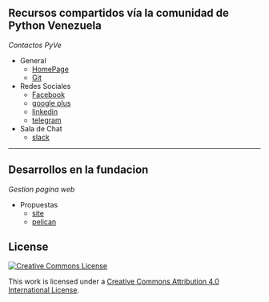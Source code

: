 ## Recursos compartidos vía la comunidad de Python Venezuela

*Contactos PyVe*

- General
	- [HomePage](http://python.org.ve)
	- [Git](https://github.com/pyve)
- Redes Sociales
    - [Facebook](https://www.facebook.com/python.ve)
    - [google plus](https://plus.google.com/communities/113174766589037119283)
    - [linkedin](https://www.linkedin.com/company/fundaci%C3%B3n-python-de-venezuela)
    - [telegram](https://telegram.me/joinchat/046ea0cf01b34af4ea68c255517e0806)
- Sala de Chat
    - [slack](https://pyve.slack.com/)

- - -

## Desarrollos en la fundacion

*Gestion pagina web*

- Propuestas
    - [site](https://github.com/pyve/site)
    - [pelican](http://atmantree.github.io/pyve-site-proposal/)

## License

[![Creative Commons License](http://i.creativecommons.org/l/by/4.0/88x31.png)](http://creativecommons.org/licenses/by/4.0/)

This work is licensed under a [Creative Commons Attribution 4.0 International License](http://creativecommons.org/licenses/by/4.0/).
